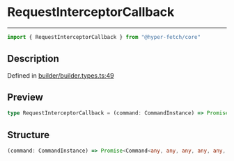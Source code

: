 

# RequestInterceptorCallback

<div class="api-docs__separator" data-reactroot="">

---

</div><div class="api-docs__import" data-reactroot="">

```ts
import { RequestInterceptorCallback } from "@hyper-fetch/core"
```

</div><div class="api-docs__section">

## Description

</div><div class="api-docs__description"><span class="api-docs__do-not-parse">



</span></div><p class="api-docs__definition">

Defined in [builder/builder.types.ts:49](https://github.com/BetterTyped/hyper-fetch/blob/2ce105c7/packages/core/src/builder/builder.types.ts#L49)

</p><div class="api-docs__section">

## Preview

</div><div class="api-docs__preview type single">

```ts
type RequestInterceptorCallback = (command: CommandInstance) => Promise<CommandInstance> | CommandInstance;
```

</div><div class="api-docs__section">

## Structure

</div><div class="api-docs__returns">

```ts
(command: CommandInstance) => Promise<Command<any, any, any, any, any, any, any, any, any, any, any>> | CommandInstance
```

</div>